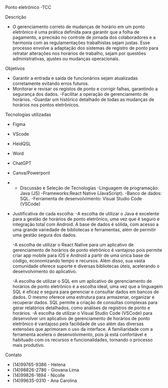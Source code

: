 Ponto eletrônico -TCC


Descrição
- O gerenciamento correto de mudanças de horário em um ponto eletrônico é uma prática definida para garantir que a folha de pagamento, a precisão no controle de jornada dos colaboradores e a harmonia com as regulamentações trabalhistas sejam justas. Esse processo envolve a adaptação dos sistemas de registro de ponto para retratar alterações nos horários de trabalho, sejam por questões administrativas, ajustes ou mudanças operacionais.

Objetivos
- Garantir a entrada e saída de funcionários sejam atualizadas corretamente evitando erros futuros.
- Monitorar e revisar os registos de ponto e corrigir falhas, garantindo a segurança dos dados.
-Facilitar a operação de gerenciamento de horários.
-Guardar um histórico detalhado de todas as mudanças de horários nos pontos eletrônicos.

Tecnologias utilizadas
- Figma
- VScode
- HeidQSL
- Word
- ChatGPT
- Canva/Powerpont

- - Discussão e Seleção de Tecnologias
	-Linguagem de programação: Java (JS)
	-Frameworks:React Native (JavaScript).
	-Banco de dados: SQL.
	-Ferramenta de desenvolvimento: Visual Studio Code (VSCode) 


- Justificativa de cada escolha:
	-A escolha de utilizar o Java é excelente para a gestão de horários de ponto eletrônico, uma vez que é seguro e integração total com Android. A base de dados é sólida, com acesso a uma grande variedade de bibliotecas e ferramentas, além de permitir uma gestão segura dos dados.

	-A escolha de utilizar o React Native para um aplicativo de gerenciamento de horários de ponto eletrônico é vantajoso pois permite criar app mobile para iOS e Android a partir de uma única base de código, economizando tempo e recursos. Além disso, sua vasta comunidade oferece suporte e diversas bibliotecas úteis, acelerando o desenvolvimento do aplicativo.

	-A escolha de utilizar o SQL em um aplicativo de gerenciamento de horários de ponto eletrônico é a escolha ideal, uma vez que a linguagem SQL é eficaz e segura para gerenciar e consultar dados em bancos de dados. O mesmo oferece uma estrutura para armazenar, organizar e recuperar dados. SQL permite a criação de consultas complexas para gerar relatórios detalhados, como análises de registros de ponto e horários.
-A escolha de utilizar o Visual Studio Code (VSCode) para desenvolver um aplicativo de gerenciamento de horários de ponto eletrônico é vantajoso pela facilidade de uso além das diversas extensões que aprimoram o uso da interface. A familiaridade com a ferramenta acelera o desenvolvimento, pois já está confortável e habituado com os recursos e funcionalidades, tornando o processo mais produtivo.



Contato
- (14)99765-9386 - Helena
- (14)98826-2786 - Giovana Lima
- (14)99826-1694 - Nicolle
- (14)99635-0310 - Ana Carolina

